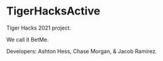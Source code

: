 # TigerHacksActive

Tiger Hacks 2021 project. 

We call it BetMe.

Developers: Ashton Hess, Chase Morgan, & Jacob Ramirez.
